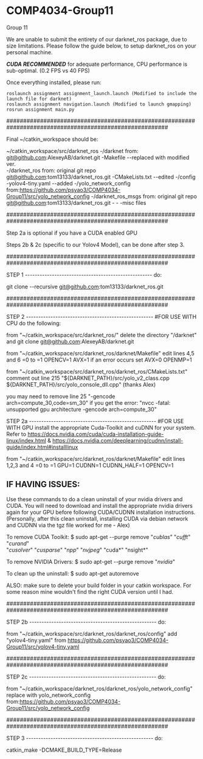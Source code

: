 # COMP4034-Group11
Group 11


We are unable to submit the entirety of our darknet_ros package, due to size limitations.
Please follow the guide below, to setup darknet_ros on your personal machine.

***CUDA RECOMMENDED*** for adequate performance, CPU performance is sub-optimal. (0.2 FPS vs 40 FPS)

Once everything installed, please run:
	
	roslaunch assignment assignment_launch.launch (Modified to include the launch file for darknet)
	roslaunch assignment navigation.launch (Modified to launch gmapping)
	rosrun assignment main.py
	
########################################################################################################

Final ~/catkin_workspace should be:

~/catkin_workspace/src/darknet_ros
    -/darknet                                      from: git@github.com:AlexeyAB/darknet.git
        -Makefile   --replaced with modified ver.  
    -/darknet_ros                                  from: original git repo git@github.com:tom13133/darknet_ros.git
        -CMakeLists.txt   --edited
        -/config
            -yolov4-tiny.yaml   --added
        -/yolo_network_config                     from:https://github.com/psyao3/COMP4034-Group11/src/yolo_network_config
    -/darknet_ros_msgs                             from: original git repo git@github.com:tom13133/darknet_ros.git
    -
    -
    -misc files

########################################################################################################

Step 2a is optional if you have a CUDA enabled GPU

Steps 2b & 2c (specific to our Yolov4 Model), can be done after step 3.


########################################################################################################

STEP 1 ----------------------------------------------------
do: 

git clone --recursive git@github.com:tom13133/darknet_ros.git

########################################################################################################

STEP 2 ---------------------------------------------------- #FOR USE WITH CPU
do the following:

from "~/catkin_workspace/src/darknet_ros/" 
delete the directory "/darknet" and git clone git@github.com:AlexeyAB/darknet.git

from "~/catkin_workspace/src/darknet_ros/darknet/Makefile"
edit lines 4,5 and 6
=0 to =1
OPENCV=1
AVX=1                if an error occurs set AVX=0
OPENMP=1

from "~/catkin_workspace/src/darknet_ros/darknet_ros/CMakeLists.txt"
comment out line 215 "${DARKNET_PATH}/src/yolo_v2_class.cpp         ${DARKNET_PATH}/src/yolo_console_dll.cpp"
(thanks Alex)

you may need to remove line 25 "-gencode arch=compute_30,code=sm_30" if you get the error: 
"nvcc -fatal: unsupported gpu architecture -gencode arch=compute_30"

STEP 2a ---------------------------------------------------- #FOR USE WITH GPU
install the appropriate Cuda-Toolkit and cuDNN for your system. 
Refer to https://docs.nvidia.com/cuda/cuda-installation-guide-linux/index.html
&
https://docs.nvidia.com/deeplearning/cudnn/install-guide/index.html#installlinux

from "~/catkin_workspace/src/darknet_ros/darknet/Makefile"
edit lines 1,2,3 and 4
=0 to =1
GPU=1
CUDNN=1
CUDNN_HALF=1
OPENCV=1

## IF HAVING ISSUES:
Use these commands to do a clean uninstall of your nvidia drivers and CUDA. You will need to download and install the appropriate nvidia drivers again 
for your GPU before following CUDA/CUDNN installation instructions. (Personally, after this clean uninstall, installing CUDA via debian network and 
CUDNN via the tgz file worked for me - Alex) 

To remove CUDA Toolkit:
$ sudo apt-get --purge remove "*cublas*" "*cufft*" "*curand*" \
 "*cusolver*" "*cusparse*" "*npp*" "*nvjpeg*" "cuda*" "nsight*" 

To remove NVIDIA Drivers:
$ sudo apt-get --purge remove "*nvidia*"

To clean up the uninstall:
$ sudo apt-get autoremove

ALSO: make sure to delete your build folder in your catkin workspace. For some reason mine wouldn't find the right CUDA version until I had.

########################################################################################################

STEP 2b ----------------------------------------------------
do:

from "~/catkin_workspace/src/darknet_ros/darknet_ros/config"
add "yolov4-tiny.yaml" from https://github.com/psyao3/COMP4034-Group11/src/yolov4-tiny.yaml

########################################################################################################

STEP 2c ----------------------------------------------------
do:

from "~/catkin_workspace/darknet_ros/darknet_ros/yolo_network_config"
replace with yolo_network_config from:https://github.com/psyao3/COMP4034-Group11/src/yolo_network_config

########################################################################################################

STEP 3 ----------------------------------------------------
do: 

catkin_make -DCMAKE_BUILD_TYPE=Release





